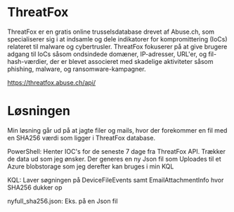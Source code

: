 # ThreatFox
ThreatFox er en gratis online trusselsdatabase drevet af Abuse.ch, som specialiserer sig i at indsamle og dele indikatorer for kompromittering (IoCs) relateret til malware og cybertrusler. ThreatFox fokuserer på at give brugere adgang til IoCs såsom ondsindede domæner, IP-adresser, URL'er, og fil-hash-værdier, der er blevet associeret med skadelige aktiviteter såsom phishing, malware, og ransomware-kampagner.

https://threatfox.abuse.ch/api/

# Løsningen
Min løsning går ud på at jagte filer og mails, hvor der forekommer en fil med en SHA256 værdi som ligger i ThreatFox database.

PowerShell:
Henter IOC's for de seneste 7 dage fra ThreatFox API.
Trækker de data ud som jeg ønsker. Der generes en ny Json fil som Uploades til et Azure blobstorage som jeg derefter kan bruges i min KQL

KQL: 
Laver søgningen på DeviceFileEvents  samt EmailAttachmentInfo hvor SHA256 dukker op 

nyfull_sha256.json:
Eks. på en Json fil

